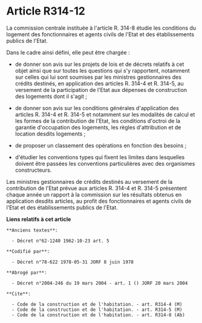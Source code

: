 # Article R314-12

La commission centrale instituée à l'article R. 314-8 étudie les conditions du logement des fonctionnaires et agents civils
de l'Etat et des établissements publics de l'Etat.

Dans le cadre ainsi défini, elle peut être chargée :

- de donner son avis sur les projets de lois et de décrets relatifs à cet objet ainsi que sur toutes les questions qui s'y
rapportent, notamment sur celles qui lui sont soumises par les ministres gestionnaires des crédits destinés, en application
des articles R. 314-4 et R. 314-5, au versement de la participation de l'Etat aux dépenses de construction des logements dont
il s'agit ;

- de donner son avis sur les conditions générales d'application des articles R. 314-4 et R. 314-5 et notamment sur les
modalités de calcul et les formes de la contribution de l'Etat, les conditions d'octroi de la garantie d'occupation des
logements, les règles d'attribution et de location desdits logements ;

- de proposer un classement des opérations en fonction des besoins ;

- d'étudier les conventions types qui fixent les limites dans lesquelles doivent être passées les conventions particulières
avec des organismes constructeurs.

Les ministres gestionnaires de crédits destinés au versement de la contribution de l'Etat prévue aux articles R. 314-4 et R.
314-5 présentent chaque année un rapport à la commission sur les résultats obtenus en application desdits articles, au profit
des fonctionnaires et agents civils de l'Etat et des établissements publics de l'Etat.

**Liens relatifs à cet article**

	**Anciens textes**:

	  - Décret n°62-1240 1962-10-23 art. 5

	**Codifié par**:

	  - Décret n°78-622 1978-05-31 JORF 8 juin 1978

	**Abrogé par**:

	  - Décret n°2004-246 du 19 mars 2004 - art. 1 () JORF 20 mars 2004

	**Cite**:

	  - Code de la construction et de l'habitation. - art. R314-4 (M)
	  - Code de la construction et de l'habitation. - art. R314-5 (M)
	  - Code de la construction et de l'habitation. - art. R314-8 (Ab)
